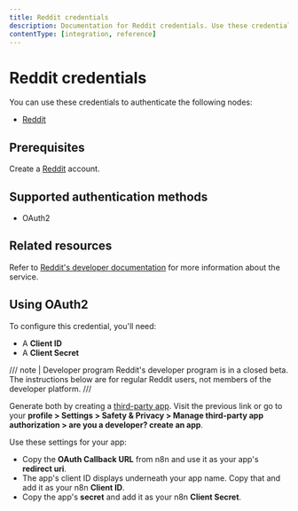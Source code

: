 ```yaml
---
title: Reddit credentials
description: Documentation for Reddit credentials. Use these credentials to authenticate Reddit in n8n, a workflow automation platform.
contentType: [integration, reference]
---
```


# Reddit credentials

You can use these credentials to authenticate the following nodes:

- [Reddit](/integrations/builtin/app-nodes/n8n-nodes-base.reddit.md)

## Prerequisites

Create a [Reddit](https://reddit.com/) account.

## Supported authentication methods

- OAuth2

## Related resources

Refer to [Reddit's developer documentation](https://support.reddithelp.com/hc/en-us/articles/14945211791892-Developer-Platform-Accessing-Reddit-Data) for more information about the service.

## Using OAuth2

To configure this credential, you'll need:

- A **Client ID**
- A **Client Secret**

/// note | Developer program
Reddit's developer program is in a closed beta. The instructions below are for regular Reddit users, not members of the developer platform.
///

Generate both by creating a [third-party app](https://www.reddit.com/prefs/apps). Visit the previous link or go to your **profile > Settings > Safety & Privacy > Manage third-party app authorization > are you a developer? create an app**.

Use these settings for your app:

- Copy the **OAuth Callback URL** from n8n and use it as your app's **redirect uri**.
- The app's client ID displays underneath your app name. Copy that and add it as your n8n **Client ID**.
- Copy the app's **secret** and add it as your n8n **Client Secret**.

